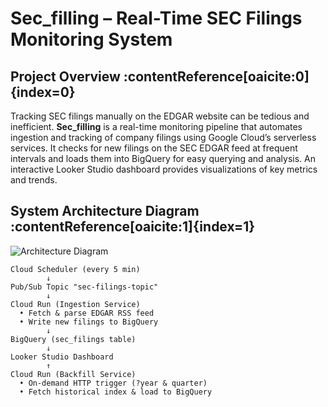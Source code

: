 # Sec_filling – Real-Time SEC Filings Monitoring System

## Project Overview :contentReference[oaicite:0]{index=0}
Tracking SEC filings manually on the EDGAR website can be tedious and inefficient. **Sec_filling** is a real-time monitoring pipeline that automates ingestion and tracking of company filings using Google Cloud’s serverless services. It checks for new filings on the SEC EDGAR feed at frequent intervals and loads them into BigQuery for easy querying and analysis. An interactive Looker Studio dashboard provides visualizations of key metrics and trends.  

## System Architecture Diagram :contentReference[oaicite:1]{index=1}
![Architecture Diagram](docs/architecture.png)  
```text
Cloud Scheduler (every 5 min)
        ↓
Pub/Sub Topic "sec-filings-topic"
        ↓
Cloud Run (Ingestion Service)
  • Fetch & parse EDGAR RSS feed
  • Write new filings to BigQuery
        ↓
BigQuery (sec_filings table)
        ↓
Looker Studio Dashboard
        ↑
Cloud Run (Backfill Service)
  • On-demand HTTP trigger (?year & quarter)
  • Fetch historical index & load to BigQuery
